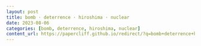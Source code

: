 ```yaml
---
layout: post
title: bomb · deterrence · hiroshima · nuclear
date: 2023-08-06
categories: [bomb, deterrence, hiroshima, nuclear]
content_url: https://papercliff.github.io/redirect/?q=bomb+deterrence+hiroshima+nuclear&tbs=cdr:1,cd_min:8/5/2023,cd_max:8/7/2023
---
```

